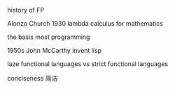 history of FP

Alonzo Church 1930 lambda calculus for mathematics

the basis most programming

1950s John McCarthy invent lisp

laze functional languages vs strict functional languages

conciseness 简洁
